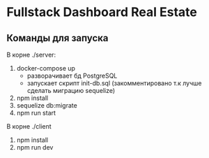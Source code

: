 # Fullstack Dashboard Real Estate

## Команды для запуска

В корне ./server:
1) docker-compose up
   - разворачивает бд PostgreSQL
   - запускает скрипт init-db.sql (закомментировано т.к лучше сделать миграцию sequelize)
2) npm install
3) sequelize db:migrate
4) npm run start

В корне ./client
1) npm install
2) npm run dev
